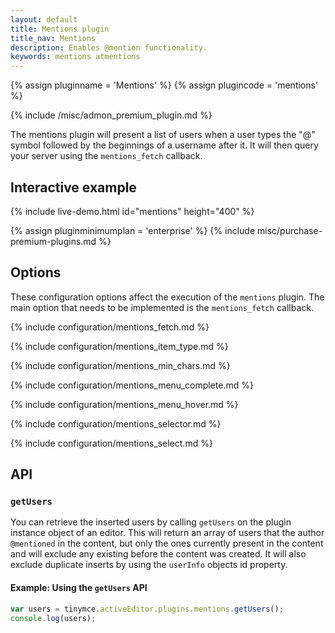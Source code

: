 ```yaml
---
layout: default
title: Mentions plugin
title_nav: Mentions
description: Enables @mention functionality.
keywords: mentions atmentions
---
```


{% assign pluginname = 'Mentions' %}
{% assign plugincode = 'mentions' %}

{% include /misc/admon_premium_plugin.md %}

The mentions plugin will present a list of users when a user types the "@" symbol followed by the beginnings of a username after it. It will then query your server using the `mentions_fetch` callback.

## Interactive example

{% include live-demo.html id="mentions" height="400" %}

{% assign pluginminimumplan = 'enterprise' %}
{% include misc/purchase-premium-plugins.md %}

## Options

These configuration options affect the execution of the `mentions` plugin. The main option that needs to be implemented is the `mentions_fetch` callback.

{% include configuration/mentions_fetch.md %}

{% include configuration/mentions_item_type.md %}

{% include configuration/mentions_min_chars.md %}

{% include configuration/mentions_menu_complete.md %}

{% include configuration/mentions_menu_hover.md %}

{% include configuration/mentions_selector.md %}

{% include configuration/mentions_select.md %}

## API

### `getUsers`

You can retrieve the inserted users by calling `getUsers` on the plugin instance object of an editor. This will return an array of users that the author `@mentioned` in the content, but only the ones currently present in the content and will exclude any existing before the content was created. It will also exclude duplicate inserts by using the `userInfo` objects id property.

#### Example: Using the `getUsers` API

```js
var users = tinymce.activeEditor.plugins.mentions.getUsers();
console.log(users);
```

